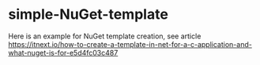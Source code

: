 # simple-NuGet-template
Here is an example for NuGet template creation, see article https://itnext.io/how-to-create-a-template-in-net-for-a-c-application-and-what-nuget-is-for-e5d4fc03c487
